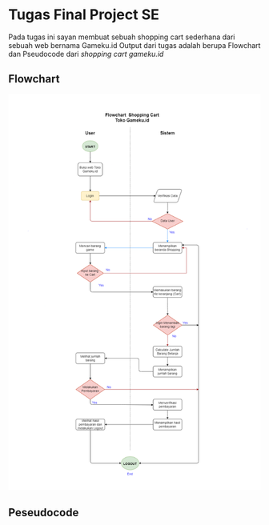 # Tugas Final Project SE

Pada tugas ini sayan membuat sebuah shopping cart sederhana dari sebuah web bernama Gameku.id
Output dari tugas adalah berupa Flowchart dan Pseudocode dari _shopping cart gameku.id_

## Flowchart

![Flowchart Gameku.id](./Flowchart-Gameku.png)

## Peseudocode
